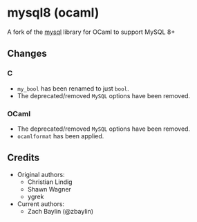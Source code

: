 # mysql8 (ocaml)
A fork of the [mysql](https://github.com/ygrek/ocaml-mysql) library for OCaml to support MySQL 8+

## Changes
### C
- `my_bool` has been renamed to just `bool`.
- The deprecated/removed `MySQL` options have been removed.

### OCaml
- The deprecated/removed `MySQL` options have been removed.
- `ocamlformat` has been applied.

## Credits
- Original authors:
  - Christian Lindig
  - Shawn Wagner
  - ygrek
- Current authors:
  - Zach Baylin (@zbaylin)
